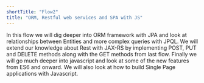 ```yaml
---
shortTitle: "Flow2"
title: "ORM, Restful web services and SPA with JS"
--- 
```

In this flow we will dig deeper into ORM framework with JPA and look at relationships between Entities and more complex queries with JPQL. We will extend our knowledge about Rest with JAX-RS by implementing POST, PUT and DELETE methods along with the GET methods from last flow. Finally we will go much deeper into javascript and look at some of the new features from ES6 and onward. We will also look at how to build Single Page applications with Javascript.